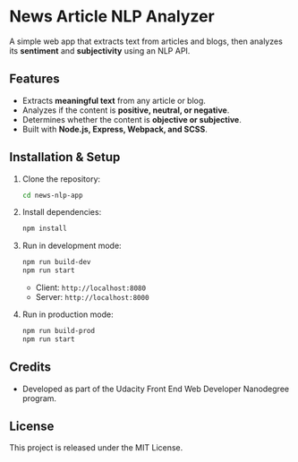 # News Article NLP Analyzer

A simple web app that extracts text from articles and blogs, then analyzes its **sentiment** and **subjectivity** using an NLP API.

## Features
- Extracts **meaningful text** from any article or blog.
- Analyzes if the content is **positive, neutral, or negative**.
- Determines whether the content is **objective or subjective**.
- Built with **Node.js, Express, Webpack, and SCSS**.

## Installation & Setup

1. Clone the repository:  
   ```sh
   cd news-nlp-app
   ```

2. Install dependencies:  
   ```sh
   npm install
   ```

3. Run in development mode:  
   ```sh
   npm run build-dev
   npm run start
   ```
   - Client: `http://localhost:8080`  
   - Server: `http://localhost:8000`

4. Run in production mode:  
   ```sh
   npm run build-prod
   npm run start
   ```

## Credits

- Developed as part of the Udacity Front End Web Developer Nanodegree program.

## License
This project is released under the MIT License.


